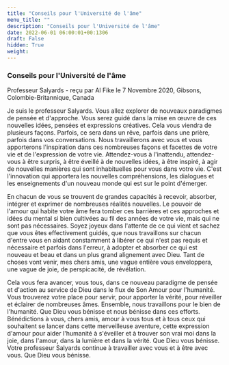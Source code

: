 ```yaml
---
title: "Conseils pour l'Université de l'âme"
menu_title: ""
description: "Conseils pour l'Université de l'âme"
date: 2022-06-01 06:00:01+00:1306
draft: False
hidden: True
weight:
---
```

### Conseils pour l'Université de l'âme

Professeur Salyards - reçu par Al Fike le 7 Novembre 2020, Gibsons, Colombie-Britannique, Canada

Je suis le professeur Salyards. Vous allez explorer de nouveaux paradigmes de pensée et d'approche. Vous serez guidé dans la mise en œuvre de ces nouvelles idées, pensées et expressions créatives. Cela vous viendra de plusieurs façons. Parfois, ce sera dans un rêve, parfois dans une prière, parfois dans vos conversations. Nous travaillerons avec vous et vous apporterons l'inspiration dans ces nombreuses façons et facettes de votre vie et de l'expression de votre vie. Attendez-vous à l'inattendu, attendez-vous à être surpris, à être éveillé à de nouvelles idées, à être inspiré, à agir de nouvelles manières qui sont inhabituelles pour vous dans votre vie. C'est l'innovation qui apportera les nouvelles compréhensions, les dialogues et les enseignements d'un nouveau monde qui est sur le point d'émerger.

En chacun de vous se trouvent de grandes capacités à recevoir, absorber, intégrer et exprimer de nombreuses réalités nouvelles. Le pouvoir de l'amour qui habite votre âme fera tomber ces barrières et ces approches et idées du mental si bien cultivées au fil des années de votre vie, mais qui ne sont pas nécessaires. Soyez joyeux dans l'attente de ce qui vient et sachez que vous êtes effectivement guidés, que nous travaillons sur chacun d'entre vous en aidant constamment à libérer ce qui n'est pas requis et nécessaire et parfois dans l'erreur, à adopter et absorber ce qui est nouveau et beau et dans un plus grand alignement avec Dieu. Tant de choses vont venir, mes chers amis, une vague entière vous enveloppera, une vague de joie, de perspicacité, de révélation.

Cela vous fera avancer, vous tous, dans ce nouveau paradigme de pensée et d'action au service de Dieu dans le flux de Son Amour pour l'humanité. Vous trouverez votre place pour servir, pour apporter la vérité, pour réveiller et éclairer de nombreuses âmes. Ensemble, nous travaillons pour le bien de l'humanité. Que Dieu vous bénisse et nous bénisse dans ces efforts. Bénédictions à vous, chers amis, amour à vous tous et à tous ceux qui souhaitent se lancer dans cette merveilleuse aventure, cette expression d'amour pour aider l'humanité à s'éveiller et à trouver son vrai moi dans la joie, dans l'amour, dans la lumière et dans la vérité. Que Dieu vous bénisse. Votre professeur Salyards continue à travailler avec vous et à être avec vous. Que Dieu vous bénisse.
